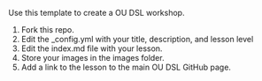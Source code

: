 Use this template to create a OU DSL workshop. 

1. Fork this repo. 
2. Edit the _config.yml with your title, description, and lesson level
3. Edit the index.md file with your lesson. 
4. Store your images in the images folder. 
5. Add a link to the lesson to the main OU DSL GitHub page. 
